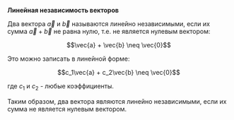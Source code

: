 

**Линейная независимость векторов**

Два вектора $\vec{a}$ и $\vec{b}$ называются линейно независимыми, если их сумма $\vec{a} + \vec{b}$ не равна нулю, т.е. не является нулевым вектором:

$$\vec{a} + \vec{b} \neq \vec{0}$$

Это можно записать в линейной форме:

$$c_1\vec{a} + c_2\vec{b} \neq \vec{0}$$

где $c_1$ и $c_2$ - любые коэффициенты.

Таким образом, два вектора являются линейно независимыми, если их сумма не является нулевым вектором.